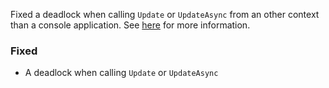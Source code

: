Fixed a deadlock when calling `Update` or `UpdateAsync` from an other context than a console application. See [here](https://blog.stephencleary.com/2012/07/dont-block-on-async-code.html) for more information.

### Fixed
* A deadlock when calling `Update` or `UpdateAsync`
